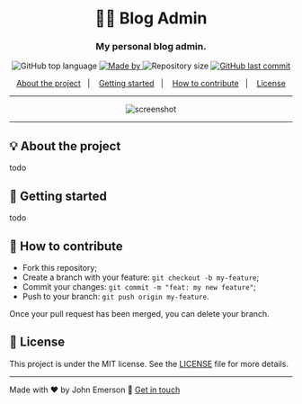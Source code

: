 <h1 align="center">👨‍💻 Blog Admin</h1>
<h3 align="center">My personal blog admin.</h3>

<p align="center">
  <img alt="GitHub top language" src="https://img.shields.io/github/languages/top/johnggli/blog-admin?color=04D361&labelColor=000000">
  
  <a href="https://www.linkedin.com/in/johnggli/">
    <img alt="Made by" src="https://img.shields.io/static/v1?label=made%20by&message=John%20Emerson&color=04D361&labelColor=000000">
  </a>
  
  <img alt="Repository size" src="https://img.shields.io/github/repo-size/johnggli/blog-admin?color=04D361&labelColor=000000">
  
  <a href="https://github.com/johnggli/blog-admin/commits/master">
    <img alt="GitHub last commit" src="https://img.shields.io/github/last-commit/johnggli/blog-admin?color=04D361&labelColor=000000">
  </a>
</p>

<p align="center">
  <a href="#-about-the-project">About the project</a>&nbsp;&nbsp;&nbsp;|&nbsp;&nbsp;&nbsp;
  <a href="#-getting-started">Getting started</a>&nbsp;&nbsp;&nbsp;|&nbsp;&nbsp;&nbsp;
  <a href="#-how-to-contribute">How to contribute</a>&nbsp;&nbsp;&nbsp;|&nbsp;&nbsp;&nbsp;
  <a href="#-license">License</a>
</p>

---

<p align="center">
  <img alt="screenshot" src="https://camo.githubusercontent.com/c43d969d9d071c8342e9a69cdd6acb433c541f431127738974ce22290c46f2b8/68747470733a2f2f692e696d6775722e636f6d2f4f764d5a4273392e6a7067">
</p>

---

## 💡 About the project

todo

## 🚀 Getting started

todo

## 🤔 How to contribute

- Fork this repository;
- Create a branch with your feature: `git checkout -b my-feature`;
- Commit your changes: `git commit -m "feat: my new feature"`;
- Push to your branch: `git push origin my-feature`.

Once your pull request has been merged, you can delete your branch.

## 📝 License

This project is under the MIT license. See the [LICENSE](LICENSE) file for more details.

---

Made with ❤️ by John Emerson :wave: [Get in touch](https://johnggli.github.io/linktree)
